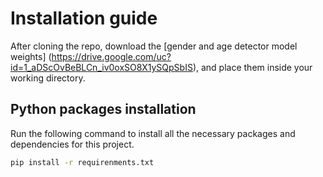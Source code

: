 # Installation guide

After cloning the repo, download the [gender and age detector model weights] (https://drive.google.com/uc?id=1_aDScOvBeBLCn_iv0oxSO8X1ySQpSbIS), and place them inside your working directory. 

## Python packages installation

Run the following command to install all the necessary packages and dependencies for this project.

```bash
pip install -r requirenments.txt
```

